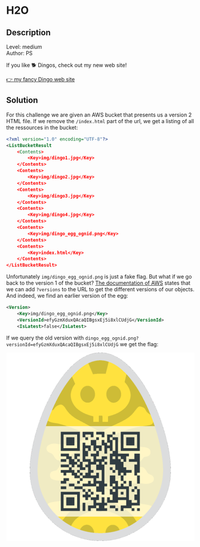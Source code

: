 # H2O

## Description
Level: medium<br/>
Author: PS

If you like 🐕 Dingos, check out my new web site!

[👉 my fancy Dingo web site](https://dingos.s3.eu-west-1.amazonaws.com/index.html)

## Solution

For this challenge we are given an AWS bucket that presents us a version 2 HTML file. If we remove the `/index.html`
part of the url, we get a listing of all the ressources in the bucket:

```xml
<?xml version="1.0" encoding="UTF-8"?>
<ListBucketResult
	<Contents>
		<Key>img/dingo1.jpg</Key>
	</Contents>
	<Contents>
		<Key>img/dingo2.jpg</Key>
	</Contents>
	<Contents>
		<Key>img/dingo3.jpg</Key>
	</Contents>
	<Contents>
		<Key>img/dingo4.jpg</Key>
	</Contents>
	<Contents>
		<Key>img/dingo_egg_ognid.png</Key>
	</Contents>
	<Contents>
		<Key>index.html</Key>
	</Contents>
</ListBucketResult>
```

Unfortunately `img/dingo_egg_ognid.png` is just a fake flag. But what if we go back to the version 1 of the bucket? [The
documentation of AWS](https://docs.aws.amazon.com/AmazonS3/latest/userguide/list-obj-version-enabled-bucket.html) states
that we can add `?versions` to the URL to get the different versions of our objects. And indeed, we find an earlier
version of the egg:

```xml
<Version>
	<Key>img/dingo_egg_ognid.png</Key>
	<VersionId>efyGzmXduxQAcaQIBgsxEj5i8xlCUdjG</VersionId>
	<IsLatest>false</IsLatest>
```

If we query the old version with `dingo_egg_ognid.png?versionId=efyGzmXduxQAcaQIBgsxEj5i8xlCUdjG` we get the flag:

![](dingo_egg_ognid.png)

